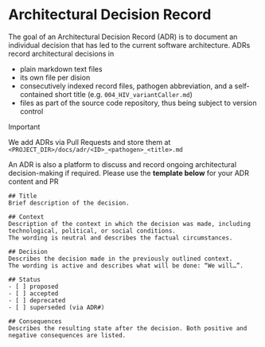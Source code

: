 # Architectural Decision Record
The goal of an Architectural Decision Record (ADR) is to document an individual decision that has led to the current software architecture.
ADRs record architectural decisions in
- plain markdown text files
- its own file per dision
- consecutively indexed record files, pathogen abbreviation, and a self-contained short title (e.g. `004_HIV_variantCaller.md`)
- files as part of the source code repository, thus being subject to version control

> [!IMPORTANT]
> We add ADRs via Pull Requests and store them at `<PROJECT_DIR>/docs/adr/<ID>_<pathogen>_<title>.md`

An ADR is also a platform to discuss and record ongoing architectural decision-making if required.
Please use the **template below** for your ADR content and PR

```
## Title
Brief description of the decision.

## Context
Description of the context in which the decision was made, including technological, political, or social conditions.
The wording is neutral and describes the factual circumstances.

## Decision
Describes the decision made in the previously outlined context.
The wording is active and describes what will be done: “We will…”.

## Status
- [ ] proposed
- [ ] accepted
- [ ] deprecated
- [ ] superseded (via ADR#)

## Consequences
Describes the resulting state after the decision. Both positive and negative consequences are listed.
```
